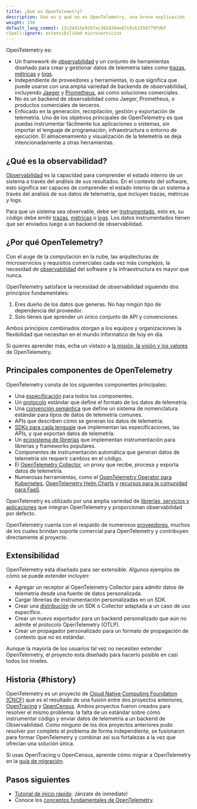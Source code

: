 ```yaml
---
title: ¿Qué es OpenTelemetry?
description: Qué es y qué no es OpenTelemetry, una breve explicación
weight: 150
default_lang_commit: 13c2d415e935fac3014344e67c6c61556779fd6f
cSpell:ignore: extensibilidad microservicios
---
```


OpenTelemetry es:

- Un framework de
  [observabilidad](/docs/concepts/observability-primer/#what-is-observability) y
  un conjunto de herramientas diseñado para crear y gestionar datos de
  telemetría tales como [trazas](/docs/concepts/signals/traces/),
  [métricas](/docs/concepts/signals/metrics/) y
  [logs](/docs/concepts/signals/logs/).
- Independiente de proveedores y herramientas, lo que significa que puede usarse
  con una amplia variedad de backends de observabilidad, incluyendo
  [Jaeger](https://www.jaegertracing.io/) y
  [Prometheus](https://prometheus.io/), así como soluciones comerciales.
- No es un backend de observabilidad como Jaeger, Prometheus, o productos
  comerciales de terceros.
- Enfocado en la generación, recopilación, gestión y exportación de telemetría.
  Uno de los objetivos principales de OpenTelemetry es que puedas instrumentar
  fácilmente tus aplicaciones o sistemas, sin importar el lenguaje de
  programación, infraestructura o entorno de ejecución. El almacenamiento y
  visualización de la telemetría se deja intencionadamente a otras herramientas.

## ¿Qué es la observabilidad?

[Observabilidad](/docs/concepts/observability-primer/#what-is-observability) es
la capacidad para comprender el estado interno de un sistema a través del
análisis de sus resultados. En el contexto del software, esto significa ser
capaces de comprender el estado interno de un sistema a través del análisis de
sus datos de telemetría, que incluyen trazas, métricas y logs.

Para que un sistema sea observable, debe ser
[instrumentado](/docs/concepts/instrumentation), esto es, su código debe emitir
[trazas](/docs/concepts/signals/traces/),
[métricas](/docs/concepts/signals/metrics/) o
[logs](/docs/concepts/signals/logs/). Los datos instrumentados tienen que ser
enviados luego a un backend de observabilidad.

## ¿Por qué OpenTelemetry?

Con el auge de la computación en la nube, las arquitecturas de microservicios y
requisitos comerciales cada vez más complejos, la necesidad de
[observabilidad](/docs/concepts/observability-primer/#what-is-observability) del
software y la infraestructura es mayor que nunca.

OpenTelemetry satisface la necesidad de observabilidad siguiendo dos principios
fundamentales:

1. Eres dueño de los datos que generas. No hay ningún tipo de dependencia del
   proveedor.
2. Solo tienes que aprender un único conjunto de API y convenciones.

Ambos principios combinados otorgan a los equipos y organizaciones la
flexibilidad que necesitan en el mundo informático de hoy en día.

Si quieres aprender más, echa un vistazo a
[la misión, la visión y los valores](/community/mission/) de OpenTelemetry.

## Principales componentes de OpenTelemetry

OpenTelemetry consta de los siguientes componentes principales:

- Una [especificación](/docs/specs/otel) para todos los componentes.
- Un [protocolo](/docs/specs/otlp/) estándar que define el formato de los datos
  de telemetría.
- Una [convención semántica](/docs/specs/semconv/) que define un sistema de
  nomenclatura estándar para tipos de datos de telemetría comunes.
- APIs que describen cómo se generan los datos de telemetría.
- [SDKs para cada lenguaje](/docs/languages) que implementan las
  especificaciones, las APIs, y que exportan datos de telemetría.
- Un [ecosistema de librerías](/ecosystem/registry) que implementan
  instrumentación para librerías y frameworks populares.
- Componentes de instrumentación automática que generan datos de telemetría sin
  requerir cambios en el código.
- El [OpenTelemetry Collector](/docs/collector), un proxy que recibe, procesa y
  exporta datos de telemetría.
- Numerosas herramientas, como el
  [OpenTelemetry Operator para Kubernetes](/docs/platforms/kubernetes/operator/),
  [OpenTelemetry Helm Charts](/docs/platforms/kubernetes/helm/) y
  [recursos para la comunidad para FaaS](/docs/platforms/faas/).

OpenTelemetry es utilizado por una amplia variedad de
[librerías, servicios y aplicaciones](/ecosystem/integrations/) que integran
OpenTelemetry y proporcionan observabilidad por defecto.

OpenTelemetry cuenta con el respaldo de numerosos
[proveedores](/ecosystem/vendors/), muchos de los cuales brindan soporte
comercial para OpenTelemetry y contribuyen directamente al proyecto.

## Extensibilidad

OpenTelemetry está diseñado para ser extensible. Algunos ejemplos de cómo se
puede extender incluyen:

- Agregar un receptor al OpenTelemetry Collector para admitir datos de
  telemetría desde una fuente de datos personalizada.
- Cargar librerías de instrumentación personalizadas en un SDK.
- Crear una [distribución](/docs/concepts/distributions/) de un SDK o Collector
  adaptada a un caso de uso específico.
- Crear un nuevo exportador para un backend personalizado que aún no admite el
  protocolo OpenTelemetry (OTLP).
- Crear un propagador personalizado para un formato de propagación de contexto
  que no es estándar.

Aunque la mayoría de los usuarios tal vez no necesiten extender OpenTelemetry,
el proyecto está diseñado para hacerlo posible en casi todos los niveles.

## Historia {#history}

OpenTelemetry es un proyecto de
[Cloud Native Computing Foundation (CNCF)](https://www.cncf.io) que es el
resultado de una fusión entre dos proyectos anteriores,
[OpenTracing](https://opentracing.io) y [OpenCensus](https://opencensus.io).
Ambos proyectos fueron creados para resolver el mismo problema: la falta de un
estándar sobre cómo instrumentar código y enviar datos de telemetría a un
backend de Observabilidad. Como ninguno de los dos proyectos anteriores pudo
resolver por completo el problema de forma independiente, se fusionaron para
formar OpenTelemetry y combinar así sus fortalezas a la vez que ofrecían una
solución única.

Si usas OpenTracing u OpenCensus, aprende cómo migrar a OpenTelemetry en la
[guía de migración](/docs/migration/).

## Pasos siguientes

- [Tutorial de inicio rápido](/docs/getting-started/): ¡lánzate de inmediato!
- Conoce los [conceptos fundamentales de OpenTelemetry](/docs/concepts/).
